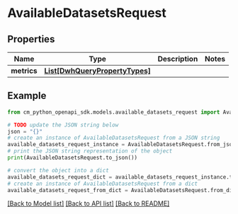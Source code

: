 # AvailableDatasetsRequest


## Properties

Name | Type | Description | Notes
------------ | ------------- | ------------- | -------------
**metrics** | [**List[DwhQueryPropertyTypes]**](DwhQueryPropertyTypes.md) |  | 

## Example

```python
from cm_python_openapi_sdk.models.available_datasets_request import AvailableDatasetsRequest

# TODO update the JSON string below
json = "{}"
# create an instance of AvailableDatasetsRequest from a JSON string
available_datasets_request_instance = AvailableDatasetsRequest.from_json(json)
# print the JSON string representation of the object
print(AvailableDatasetsRequest.to_json())

# convert the object into a dict
available_datasets_request_dict = available_datasets_request_instance.to_dict()
# create an instance of AvailableDatasetsRequest from a dict
available_datasets_request_from_dict = AvailableDatasetsRequest.from_dict(available_datasets_request_dict)
```
[[Back to Model list]](../README.md#documentation-for-models) [[Back to API list]](../README.md#documentation-for-api-endpoints) [[Back to README]](../README.md)


